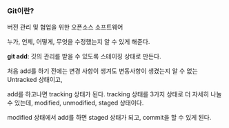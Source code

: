 ### Git이란?

버전 관리 및 협업을 위한 오픈소스 소프트웨어

누가, 언제, 어떻게, 무엇을 수정했는지 알 수 있게 해준다.




**git add**: 깃의 관리를 받을 수 있도록 스테이징 상태로 만든다.

처음 add를 하기 전에는 변경 사항이 생겨도 변동사항이 생겼는지 알 수 없는 Untracked 상태이고,

add를 하고나면 tracking 상태가 된다. tracking 상태를 3가지 상태로 더 자세히 나눌 수 있는데, modified, unmodified, staged 상태이다.

modified 상태에서 add를 하면 staged 상태가 되고, commit을 할 수 있게 된다.